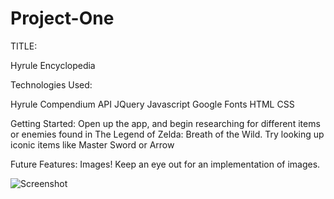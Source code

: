 # Project-One

TITLE: 

Hyrule Encyclopedia

Technologies Used:

Hyrule Compendium API
JQuery
Javascript
Google Fonts
HTML
CSS

Getting Started:
Open up the app, and begin researching for different items or enemies found in The Legend of Zelda: Breath of the Wild. Try looking up iconic items like Master Sword or Arrow

Future Features:
Images! Keep an eye out for an implementation of images.

![Screenshot](https://user-images.githubusercontent.com/90976646/140097320-e4756d69-f3f9-4bbf-b66c-ad2f462007d7.png)
